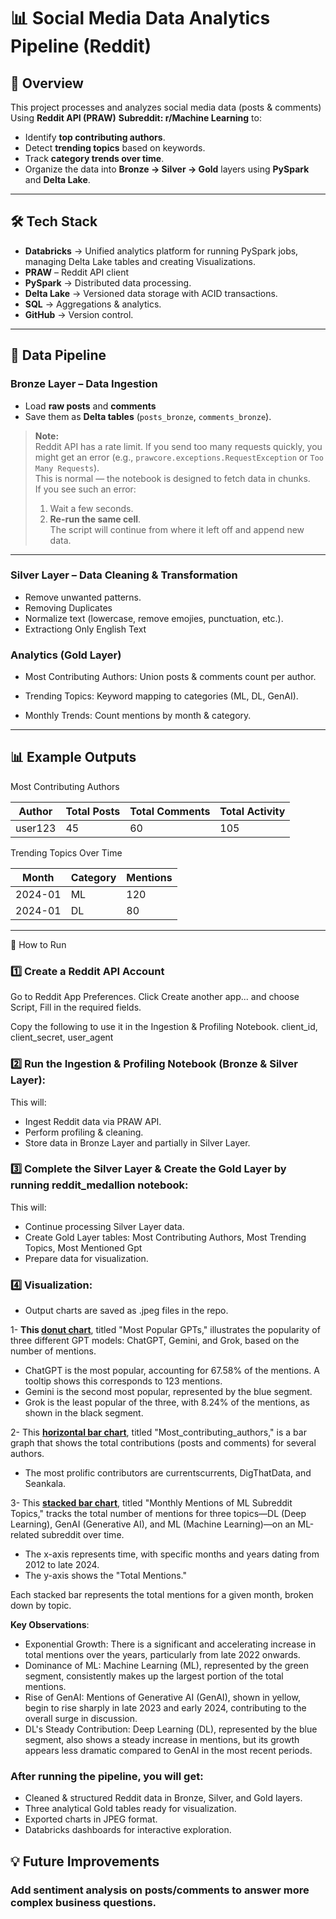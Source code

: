 # 📊 Social Media Data Analytics Pipeline (Reddit)

## 📌 Overview
This project processes and analyzes social media data (posts & comments) Using **Reddit API  (PRAW)** **Subreddit: r/Machine Learning** to:

- Identify **top contributing authors**.
- Detect **trending topics** based on keywords.
- Track **category trends over time**.
- Organize the data into **Bronze → Silver → Gold** layers using **PySpark** and **Delta Lake**.

---

## 🛠️ Tech Stack

- **Databricks** → Unified analytics platform for running PySpark jobs, managing Delta Lake tables and creating Visualizations.
- **PRAW** – Reddit API client
- **PySpark** → Distributed data processing.
- **Delta Lake** → Versioned data storage with ACID transactions.
- **SQL** → Aggregations & analytics.
- **GitHub** → Version control.


---

## 🔄 Data Pipeline

### Bronze Layer – Data Ingestion

- Load **raw posts** and **comments**
- Save them as **Delta tables** (`posts_bronze`, `comments_bronze`).

> **Note:**  
> Reddit API has a rate limit. If you send too many requests quickly, you might get an error (e.g., `prawcore.exceptions.RequestException` or `Too Many Requests`).  
> This is normal — the notebook is designed to fetch data in chunks.  
> If you see such an error:
> 1. Wait a few seconds.
> 2. **Re-run the same cell**.  
> The script will continue from where it left off and append new data.

---

### Silver Layer – Data Cleaning & Transformation

- Remove unwanted patterns.
- Removing Duplicates
- Normalize text (lowercase, remove emojies, punctuation, etc.).
- Extractiong Only English Text

### Analytics (Gold Layer)

- Most Contributing Authors: Union posts & comments count per author.

- Trending Topics: Keyword mapping to categories (ML, DL, GenAI).

- Monthly Trends: Count mentions by month & category.

---------------------------------------------------------------------------------------------------------------------------------------------------------------

## 📊 Example Outputs


Most Contributing Authors

| Author  | Total Posts | Total Comments | Total Activity |
| ------- | ----------- | -------------- | -------------- |
| user123 | 45          | 60             | 105            |


Trending Topics Over Time

| Month   | Category | Mentions |
| ------- | -------- | -------- |
| 2024-01 | ML       | 120      |
| 2024-01 | DL       | 80       |


-----------------------------------------------------------
🚀 How to Run
### 1️⃣ Create a Reddit API Account

Go to Reddit App Preferences.
Click Create another app... and choose Script, Fill in the required fields.

Copy the following to use it in the Ingestion & Profiling Notebook.
client_id, client_secret, user_agent

### 2️⃣ Run the Ingestion & Profiling Notebook (Bronze & Silver Layer):

This will:
- Ingest Reddit data via PRAW API.
- Perform profiling & cleaning.
- Store data in Bronze Layer and partially in Silver Layer.

### 3️⃣ Complete the Silver Layer & Create the Gold Layer by running reddit_medallion notebook:
This will:
- Continue processing Silver Layer data.
- Create Gold Layer tables: Most Contributing Authors, Most Trending Topics, Most Mentioned Gpt
- Prepare data for visualization.

### 4️⃣ Visualization:
- Output charts are saved as .jpeg files in the repo.

1- **This [donut chart](https://github.com/KhaledNegm22/Reddit_Analysis/blob/main/most_popular_gpt.jpg)**, titled "Most Popular GPTs," illustrates the popularity of three different GPT models: ChatGPT, Gemini, and Grok, based on the number of mentions.

- ChatGPT is the most popular, accounting for 67.58% of the mentions. A tooltip shows this corresponds to 123 mentions.
- Gemini is the second most popular, represented by the blue segment.
- Grok is the least popular of the three, with 8.24% of the mentions, as shown in the black segment.

2- This **[horizontal bar chart](https://github.com/KhaledNegm22/Reddit_Analysis/blob/main/most_contributed_authors.jpg)**, titled "Most_contributing_authors," is a bar graph that shows the total contributions (posts and comments) for several authors.

- The most prolific contributors are currentscurrents, DigThatData, and Seankala.

3- This **[stacked bar chart](https://github.com/KhaledNegm22/Reddit_Analysis/blob/main/monthly_mentions_of_ml_subreddit_topics.jpg)**, titled "Monthly Mentions of ML Subreddit Topics," tracks the total number of mentions for three topics—DL (Deep Learning), GenAI (Generative AI), and ML (Machine Learning)—on an ML-related subreddit over time.

- The x-axis represents time, with specific months and years dating from 2012 to late 2024.
- The y-axis shows the "Total Mentions."

Each stacked bar represents the total mentions for a given month, broken down by topic.

**Key Observations**:

- Exponential Growth: There is a significant and accelerating increase in total mentions over the years, particularly from late 2022 onwards.
- Dominance of ML: Machine Learning (ML), represented by the green segment, consistently makes up the largest portion of the total mentions.
- Rise of GenAI: Mentions of Generative AI (GenAI), shown in yellow, begin to rise sharply in late 2023 and early 2024, contributing to the overall surge in discussion.
- DL's Steady Contribution: Deep Learning (DL), represented by the blue segment, also shows a steady increase in mentions, but its growth appears less dramatic compared to GenAI in the most recent periods.

### After running the pipeline, you will get:

- Cleaned & structured Reddit data in Bronze, Silver, and Gold layers.
- Three analytical Gold tables ready for visualization.
- Exported charts in JPEG format.
- Databricks dashboards for interactive exploration.
  
## 💡 Future Improvements

 ### Add sentiment analysis on posts/comments to answer more complex business questions.


 
